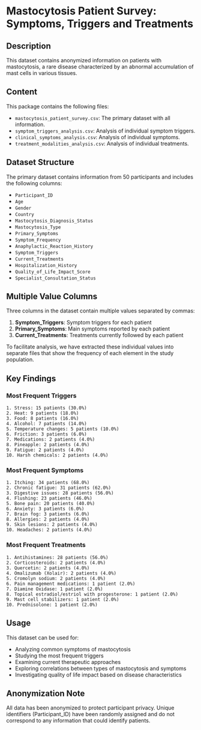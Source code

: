 # Mastocytosis Patient Survey: Symptoms, Triggers and Treatments

## Description

This dataset contains anonymized information on patients with mastocytosis, a rare disease characterized by an abnormal accumulation of mast cells in various tissues.

## Content

This package contains the following files:

* `mastocytosis_patient_survey.csv`: The primary dataset with all information.
* `symptom_triggers_analysis.csv`: Analysis of individual symptom triggers.
* `clinical_symptoms_analysis.csv`: Analysis of individual symptoms.
* `treatment_modalities_analysis.csv`: Analysis of individual treatments.

## Dataset Structure

The primary dataset contains information from 50 participants and includes the following columns:

* `Participant_ID`
* `Age`
* `Gender`
* `Country`
* `Mastocytosis_Diagnosis_Status`
* `Mastocytosis_Type`
* `Primary_Symptoms`
* `Symptom_Frequency`
* `Anaphylactic_Reaction_History`
* `Symptom_Triggers`
* `Current_Treatments`
* `Hospitalization_History`
* `Quality_of_Life_Impact_Score`
* `Specialist_Consultation_Status`

## Multiple Value Columns

Three columns in the dataset contain multiple values separated by commas:

1. **Symptom_Triggers**: Symptom triggers for each patient
2. **Primary_Symptoms**: Main symptoms reported by each patient
3. **Current_Treatments**: Treatments currently followed by each patient

To facilitate analysis, we have extracted these individual values into separate files that show the frequency of each element in the study population.

## Key Findings

### Most Frequent Triggers

```
1. Stress: 15 patients (30.0%)
2. Heat: 9 patients (18.0%)
3. Food: 8 patients (16.0%)
4. Alcohol: 7 patients (14.0%)
5. Temperature changes: 5 patients (10.0%)
6. Friction: 3 patients (6.0%)
7. Medications: 2 patients (4.0%)
8. Pineapple: 2 patients (4.0%)
9. Fatigue: 2 patients (4.0%)
10. Harsh chemicals: 2 patients (4.0%)
```

### Most Frequent Symptoms

```
1. Itching: 34 patients (68.0%)
2. Chronic fatigue: 31 patients (62.0%)
3. Digestive issues: 28 patients (56.0%)
4. Flushing: 23 patients (46.0%)
5. Bone pain: 20 patients (40.0%)
6. Anxiety: 3 patients (6.0%)
7. Brain fog: 3 patients (6.0%)
8. Allergies: 2 patients (4.0%)
9. Skin lesions: 2 patients (4.0%)
10. Headaches: 2 patients (4.0%)
```

### Most Frequent Treatments

```
1. Antihistamines: 28 patients (56.0%)
2. Corticosteroids: 2 patients (4.0%)
3. Quercetin: 2 patients (4.0%)
4. Omalizumab (Xolair): 2 patients (4.0%)
5. Cromolyn sodium: 2 patients (4.0%)
6. Pain management medications: 1 patient (2.0%)
7. Diamine Oxidase: 1 patient (2.0%)
8. Topical estradiol/estriol with progesterone: 1 patient (2.0%)
9. Mast cell stabilizers: 1 patient (2.0%)
10. Prednisolone: 1 patient (2.0%)
```

## Usage

This dataset can be used for:

* Analyzing common symptoms of mastocytosis
* Studying the most frequent triggers
* Examining current therapeutic approaches
* Exploring correlations between types of mastocytosis and symptoms
* Investigating quality of life impact based on disease characteristics

## Anonymization Note

All data has been anonymized to protect participant privacy. Unique identifiers (Participant_ID) have been randomly assigned and do not correspond to any information that could identify patients.